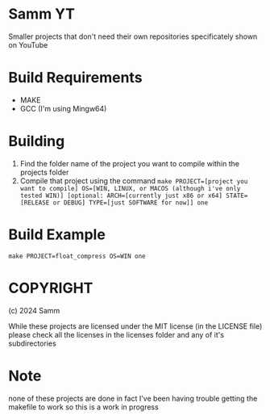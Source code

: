 # Samm YT
Smaller projects that don't need their own repositories specificately shown on YouTube

# Build Requirements
- MAKE
- GCC (I'm using Mingw64)

# Building
1. Find the folder name of the project you want to compile within the projects folder
2. Compile that project using the command ```make PROJECT=[project you want to compile] OS=[WIN, LINUX, or MACOS (although i've only tested WIN)] [optional: ARCH=[currently just x86 or x64] STATE=[RELEASE or DEBUG] TYPE=[just SOFTWARE for now]] one```

# Build Example
```make PROJECT=float_compress OS=WIN one```

# COPYRIGHT
(c) 2024 Samm

While these projects are licensed under the MIT license (in the LICENSE file) please check all the licenses in the licenses folder and any of it's subdirectories

# Note
none of these projects are done in fact I've been having trouble getting the makefile to work so this is a work in progress
